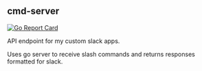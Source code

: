 ## cmd-server

[![Go Report Card](https://goreportcard.com/badge/github.com/William-Olson/cmd-server)](https://goreportcard.com/report/github.com/William-Olson/cmd-server)

API endpoint for my custom slack apps.

Uses go server to receive slash commands and returns responses formatted for slack.

